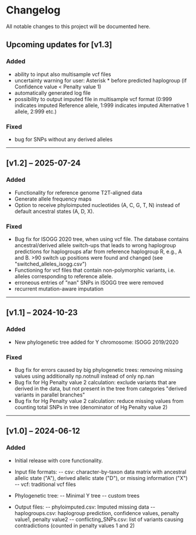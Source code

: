 # Changelog

All notable changes to this project will be documented here.

## Upcoming updates for [v1.3]
### Added
- ability to input also multisample vcf files
- uncertainty warning for user: Asterisk * before predicted haplogroup (if Confidence value < Penalty value 1)
- automatically generated log file
- possibility to output imputed file in multisample vcf format (0:999 indicates imputed Reference allele, 1:999 indicates imputed Alternative 1 allele, 2:999 etc.)
### Fixed
- bug for SNPs without any derived alleles
---


## [v1.2] – 2025-07-24
### Added
- Functionality for reference genome T2T-aligned data
- Generate allele frequency maps
- Option to receive phyloimputed nucleotides (A, C, G, T, N) instead of default ancestral states (A, D, X).
### Fixed
- Bug fix for ISOGG 2020 tree, when using vcf file. The database contains ancestral/derived allele switch-ups that leads to wrong haplogroup predictions for haplogroups afar from reference haplogroup R, e.g., A and B. >90 switch up positions were found and changed (see "switched_alleles_isogg.csv")
- Functioning for vcf files that contain non-polymorphic variants, i.e. alleles corresponding to reference allele.
- erroneous entries of "nan" SNPs in ISOGG tree were removed
- recurrent mutation-aware imputation
---

## [v1.1] – 2024-10-23
### Added
- New phylogenetic tree added for Y chromosome: ISOGG 2019/2020 
### Fixed
- Bug fix for errors caused by big phylogenetic trees: removing missing values using additionally np.notnull instead of only np.nan
- Bug fix for Hg Penalty value 2 calculation: exclude variants that are derived in the data, but not present in the tree from categories "derived variants in parallel branches"
- Bug fix for Hg Penalty value 2 calculation: reduce missing values from counting total SNPs in tree (denominator of Hg Penalty value 2)

---

## [v1.0] – 2024-06-12
### Added
- Initial release with core functionality.
- Input file formats:
-- csv: character-by-taxon data matrix with ancestral allelic state ("A"), derived allelic state ("D"), or missing information ("X")
-- vcf: traditional vcf files

- Phylogenetic tree:
-- Minimal Y tree
-- custom trees

- Output files:
-- phyloimputed.csv: Imputed missing data
-- haplogroups.csv: haplogroup prediction, confidence values, penalty value1, penalty value2
-- conflicting_SNPs.csv: list of variants causing contradictions (counted in penalty values 1 and 2)
